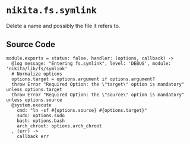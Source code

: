 
# `nikita.fs.symlink`

Delete a name and possibly the file it refers to.

## Source Code

    module.exports = status: false, handler: (options, callback) ->
      @log message: "Entering fs.symlink", level: 'DEBUG', module: 'nikita/lib/fs/symlink'
      # Normalize options
      options.target = options.argument if options.argument?
      throw Error "Required Option: the \"target\" option is mandatory" unless options.target
      throw Error "Required Option: the \"source\" option is mandatory" unless options.source
      @system.execute
        cmd: "ln -sf #{options.source} #{options.target}"
        sudo: options.sudo
        bash: options.bash
        arch_chroot: options.arch_chroot
      , (err) ->
        callback err
